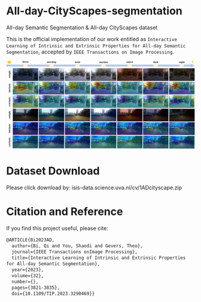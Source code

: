 # All-day-CityScapes-segmentation
All-day Semantic Segmentation &amp; All-day CityScapes dataset

This is the official implementation of our work entitled as ```Interactive Learning of Intrinsic and Extrinsic Properties for All-day Semantic Segmentation```, accepted by ```IEEE Transactions on Image Processing```.

![avatar](/heatmapAD.png)

# Dataset Download

Please click download by: isis-data.science.uva.nl/cv/1ADcityscape.zip

# Citation and Reference
If you find this project useful, please cite:
```
@ARTICLE{Bi2023AD,
  author={Bi, Qi and You, Shaodi and Gevers, Theo},
  journal={IEEE Transactions onImage Processing}, 
  title={Interactive Learning of Intrinsic and Extrinsic Properties for All-day Semantic Segmentation}, 
  year={2023},
  volume={32},
  number={},
  pages={3821-3835},
  doi={10.1109/TIP.2023.3290469}}
```
